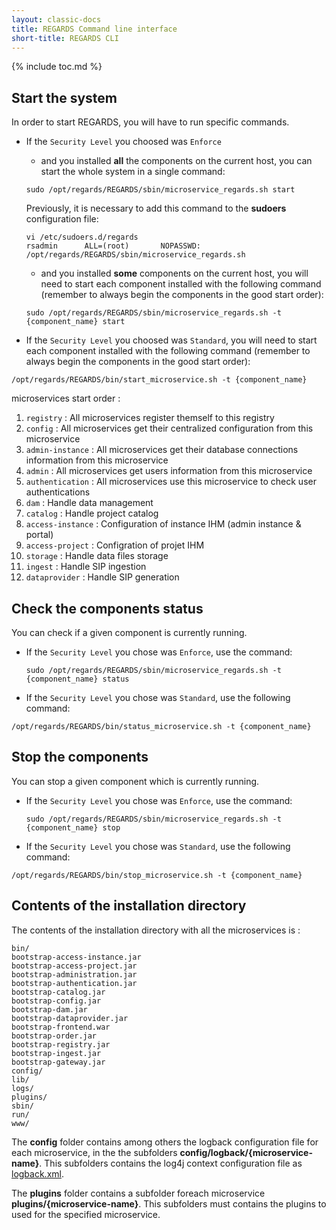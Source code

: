 ```yaml
---
layout: classic-docs
title: REGARDS Command line interface
short-title: REGARDS CLI
---
```


{% include toc.md %}

## Start the system

In order to start REGARDS, you will have to run specific commands.

- If the `Security Level` you choosed was `Enforce`
  - and you installed **all** the components on the current host, you can start the whole system in a single command:
  ```shell
  sudo /opt/regards/REGARDS/sbin/microservice_regards.sh start
  ```

    Previously, it is necessary to add this command to the **sudoers** configuration file:
  ```shell
  vi /etc/sudoers.d/regards
  rsadmin      ALL=(root)       NOPASSWD: /opt/regards/REGARDS/sbin/microservice_regards.sh
  ```

  - and you installed **some** components on the current host, you will need to start each component installed with the following command (remember to always begin the components in the good start order):
  ```shell
  sudo /opt/regards/REGARDS/sbin/microservice_regards.sh -t {component_name} start
  ```


- If the `Security Level` you choosed was `Standard`, you will need to start each component installed with the following command (remember to always begin the components in the good start order):
```shell
/opt/regards/REGARDS/bin/start_microservice.sh -t {component_name}
```

microservices start order :
 1. `registry` : All microservices register themself to this registry
 2. `config` : All microservices get their centralized configuration from this microservice
 3. `admin-instance` : All microservices get their database connections information from this microservice
 4. `admin` : All microservices get users information from this microservice
 5. `authentication` : All microservices use this microservice to check user authentications
 6. `dam` : Handle data management
 7. `catalog` : Handle project catalog
 8. `access-instance` : Configuration of instance IHM (admin instance & portal)
 9. `access-project` : Configration of projet IHM
 10. `storage` : Handle data files storage
 11. `ingest` : Handle SIP ingestion
 12. `dataprovider` : Handle SIP generation

## Check the components status
You can check if a given component is currently running.

- If the `Security Level` you chose was `Enforce`, use the command:
  ```shell
  sudo /opt/regards/REGARDS/sbin/microservice_regards.sh -t {component_name} status
  ```

- If the `Security Level` you chose was `Standard`, use the following command:
```shell
/opt/regards/REGARDS/bin/status_microservice.sh -t {component_name}
```

## Stop the components
You can stop a given component which is currently running.

- If the `Security Level` you chose was `Enforce`, use the command:
  ```shell
  sudo /opt/regards/REGARDS/sbin/microservice_regards.sh -t {component_name} stop
  ```

- If the `Security Level` you chose was `Standard`, use the following command:
```shell
/opt/regards/REGARDS/bin/stop_microservice.sh -t {component_name}
```



## Contents of the installation directory
The contents of the installation directory with all the microservices is :
```shell
bin/
bootstrap-access-instance.jar
bootstrap-access-project.jar
bootstrap-administration.jar
bootstrap-authentication.jar
bootstrap-catalog.jar
bootstrap-config.jar
bootstrap-dam.jar
bootstrap-dataprovider.jar
bootstrap-frontend.war
bootstrap-order.jar
bootstrap-registry.jar
bootstrap-ingest.jar
bootstrap-gateway.jar
config/
lib/
logs/
plugins/
sbin/
run/
www/
```
The **config** folder contains among others the logback configuration file for each microservice, in the the subfolders **config/logback/{microservice-name}**. This subfolders contains the log4j context configuration file as [logback.xml](https://logback.qos.ch/manual/configuration.html).

The **plugins** folder contains a subfolder foreach microservice **plugins/{microservice-name}**. This subfolders must contains the plugins to used for the specified microservice.
